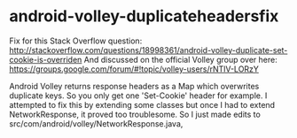 android-volley-duplicateheadersfix
==================================

Fix for this Stack Overflow question:
http://stackoverflow.com/questions/18998361/android-volley-duplicate-set-cookie-is-overriden
And discussed on the official Volley group over here:
https://groups.google.com/forum/#!topic/volley-users/rNTlV-LORzY

Android Volley returns response headers as a Map which overwrites duplicate keys. So you only get one 'Set-Cookie' header for example. I attempted to fix this by extending some classes but once I had to extend NetworkResponse, it proved too troublesome. So I just made edits to
src/com/android/volley/NetworkResponse.java, 
